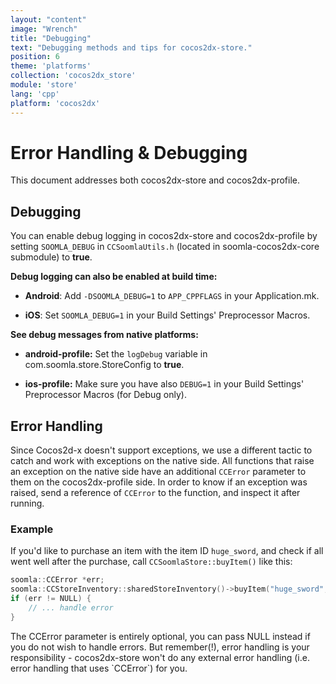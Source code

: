 ```yaml
---
layout: "content"
image: "Wrench"
title: "Debugging"
text: "Debugging methods and tips for cocos2dx-store."
position: 6
theme: 'platforms'
collection: 'cocos2dx_store'
module: 'store'
lang: 'cpp' 
platform: 'cocos2dx'
---
```


# Error Handling & Debugging

This document addresses both cocos2dx-store and cocos2dx-profile.

## Debugging

You can enable debug logging in cocos2dx-store and cocos2dx-profile by setting `SOOMLA_DEBUG` in `CCSoomlaUtils.h` (located in soomla-cocos2dx-core submodule) to **true**.  

**Debug logging can also be enabled at build time:**

- **Android**:  Add `-DSOOMLA_DEBUG=1` to `APP_CPPFLAGS` in your Application.mk.

- **iOS**:  Set `SOOMLA_DEBUG=1` in your Build Settings' Preprocessor Macros.

**See debug messages from native platforms:**

- **android-profile:** Set the `logDebug` variable in com.soomla.store.StoreConfig to **true**.

- **ios-profile:** Make sure you have also `DEBUG=1` in your Build Settings' Preprocessor Macros (for Debug only).


## Error Handling

Since Cocos2d-x doesn't support exceptions, we use a different tactic to catch and work with exceptions on the native side. All functions that raise an exception on the native side have an additional `CCError` parameter to them on the cocos2dx-profile side. In order to know if an exception was raised, send a reference of `CCError` to the function, and inspect it after running.

### Example

If you'd like to purchase an item with the item ID `huge_sword`, and check if all went well after the purchase, call `CCSoomlaStore::buyItem()` like this:

``` cpp
soomla::CCError *err;
soomla::CCStoreInventory::sharedStoreInventory()->buyItem("huge_sword", &err);
if (err != NULL) {
    // ... handle error
}
```

<div class="warning-box">The CCError parameter is entirely optional, you can pass NULL instead if you do not wish to handle errors. But remember(!), error handling is your responsibility - cocos2dx-store won't do any external error handling (i.e. error handling that uses `CCError`) for you.</div>
